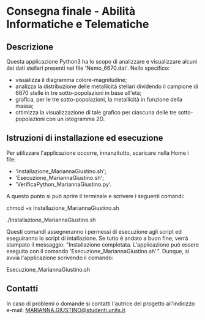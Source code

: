 # Consegna finale - Abilità Informatiche e Telematiche

## Descrizione

Questa applicazione Python3 ha lo scopo di analizzare e visualizzare alcuni dei dati stellari presenti nel file 'Nemo_6670.dat'. Nello specifico:
 - visualizza il diagramma colore-magnitudine;
 - analizza la distribuzione delle metallicità    stellari dividendo il campione di 6670 stelle in tre sotto-popolazioni in base all'età;
 - grafica, per le tre sotto-popolazioni, la metallicità in funzione della massa;
 - ottimizza la visualizzazione di tale grafico per ciascuna delle tre sotto-popolazioni con un istogramma 2D.

## Istruzioni di installazione ed esecuzione

Per utilizzare l'applicazione occorre, innanzitutto, scaricare nella Home i file:
- 'Installazione_MariannaGiustino.sh';
- 'Esecuzione_MariannaGiustino.sh';
- 'VerificaPython_MariannaGiustino.py'.

A questo punto si può aprire il terminale e scrivere i seguenti comandi:

chmod +x Installazione_MariannaGiustino.sh

./Installazione_MariannaGiustino.sh

Questi comandi assegneranno i permessi di esecuzione agli script ed eseguiranno lo script di intallazione. Se tutto è andato a buon fine, verrà stampato il messaggio: "Installazione completata. L'applicazione può essere eseguita con il comando 'Esecuzione_MariannaGiustino.sh'.". Dunque, si avvia l'applicazione scrivendo il comando:

Esecuzione_MariannaGiustino.sh

## Contatti

In caso di problemi o domande si contatti l'autrice del progetto all'indirizzo e-mail: MARIANNA.GIUSTINO@studenti.units.it
